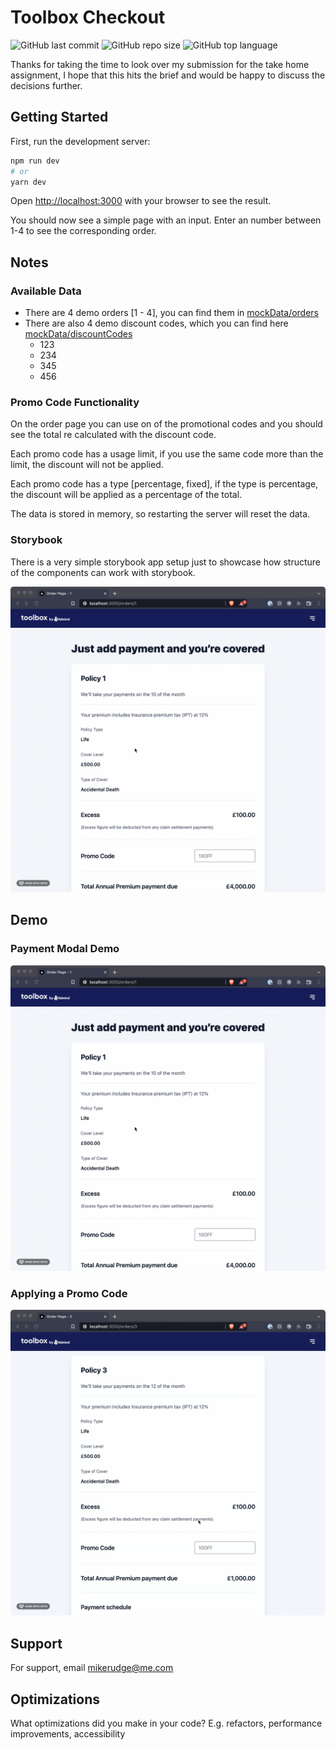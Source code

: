# Toolbox Checkout

![GitHub last commit](https://img.shields.io/github/last-commit/mikerudge/toolbox-checkout)
![GitHub repo size](https://img.shields.io/github/repo-size/mikerudge/toolbox-checkout)
![GitHub top language](https://img.shields.io/github/languages/top/mikerudge/toolbox-checkout)

Thanks for taking the time to look over my submission for the take home assignment, I hope that this hits the brief and would be happy to discuss the decisions further.

## Getting Started

First, run the development server:

```bash
npm run dev
# or
yarn dev
```

Open [http://localhost:3000](http://localhost:3000) with your browser to see the result.

You should now see a simple page with an input. Enter an number between 1-4 to see the corresponding order.

## Notes

### Available Data

- There are 4 demo orders [1 - 4], you can find them in [mockData/orders](mockData/orders.ts)
- There are also 4 demo discount codes, which you can find here [mockData/discountCodes](mockData/discountCodes.ts)
  - 123
  - 234
  - 345
  - 456

### Promo Code Functionality

On the order page you can use on of the promotional codes and you should see the total re calculated with the discount code.

Each promo code has a usage limit, if you use the same code more than the limit, the discount will not be applied.

Each promo code has a type [percentage, fixed], if the type is percentage, the discount will be applied as a percentage of the total.

The data is stored in memory, so restarting the server will reset the data.

### Storybook

There is a very simple storybook app setup just to showcase how structure of the components can work with storybook.

![Storybook Screenshot](demo1.gif)

## Demo

### Payment Modal Demo

![App Screenshot](demo1.gif)

### Applying a Promo Code

![App Screenshot](demo2.gif)

## Support

For support, email mikerudge@me.com

## Optimizations

What optimizations did you make in your code? E.g. refactors, performance improvements, accessibility
